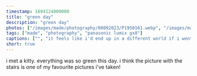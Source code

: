 ```yaml
---
timestamp: 1694124000000
title: "green day"
description: "green day"
photos: ["/images/made/photography/08092023/P1950161.webp", "/images/made/photography/08092023/P1950162.webp", "/images/made/photography/08092023/P1950164.webp", "/images/made/photography/08092023/P1950165.webp"]
tags: ["made", "photography", "panasonic lumix gx8"]
captions: ["", "it feels like i'd end up in a different world if i went up this staircase", "oh! a cat!!!", "hiii cat"]
short: true
---
```

i met a kitty. everything was so green this day. i think the picture with the stairs is one of my favourite pictures i've taken!